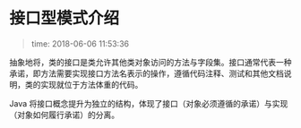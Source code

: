 # 接口型模式介绍
>time: 2018-06-06 11:53:36

抽象地将，类的接口是类允许其他类对象访问的方法与字段集。接口通常代表一种承诺，即方法需要实现接口方法名表示的操作，遵循代码注释、测试和其他文档说明，类的实现就位于方法体重的代码。

Java 将接口概念提升为独立的结构，体现了接口（对象必须遵循的承诺）与实现（对象如何履行承诺）的分离。
